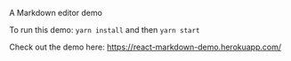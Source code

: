 A Markdown editor demo

To run this demo:
```yarn install```
and then
```yarn start```

Check out the demo here: 
https://react-markdown-demo.herokuapp.com/
